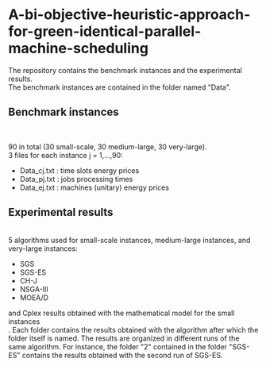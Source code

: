 # A-bi-objective-heuristic-approach-for-green-identical-parallel-machine-scheduling
The repository contains the benchmark instances and the experimental results.<br>
The benchmark instances are contained in the folder named "Data".

<h2>Benchmark instances</h2><br>

90 in total (30 small-scale, 30 medium-large, 30 very-large).<br>
3 files for each instance j = 1,...,90:<br>
<ul>
  <li>Data_cj.txt  :  time slots energy prices</li>
  <li>Data_pj.txt  :  jobs processing times</li>
  <li>Data_ej.txt  :  machines (unitary) energy prices</li>
</ul>

<h2>Experimental results</h2><br>
5 algorithms used for small-scale instances, medium-large instances, and very-large instances:<br>
<ul>
  <li>SGS</li>
  <li>SGS-ES</li>
  <li>CH-J</li>
  <li>NSGA-III</li>
  <li>MOEA/D</li>
 </ul>
and Cplex results obtained with the mathematical model for the small instances<br>.
Each folder contains the results obtained with the algorithm after which the folder itself is named. The results are organized in different runs of the same algorithm. For instance, the folder "2" contained in the folder "SGS-ES" contains the results obtained with the second run of SGS-ES.

